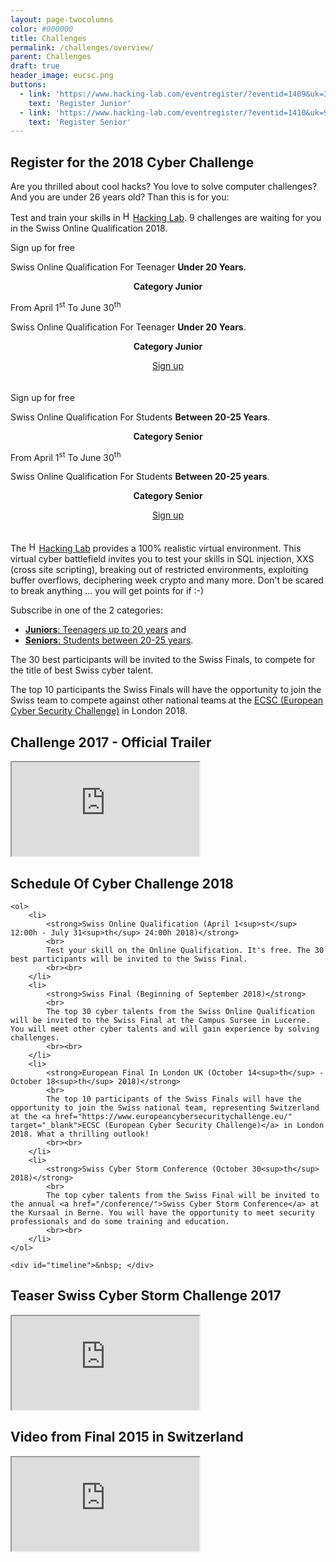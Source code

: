 ```yaml
---
layout: page-twocolumns
color: #000000
title: Challenges
permalink: /challenges/overview/
parent: Challenges
draft: true
header_image: eucsc.png
buttons:
  - link: 'https://www.hacking-lab.com/eventregister/?eventid=1409&uk=35t6C8MhogWtdq8SuVQUDfFw282ALRGh'
    text: 'Register Junior'
  - link: 'https://www.hacking-lab.com/eventregister/?eventid=1410&uk=9Fda78AP3wJsrQzJAPUdAkDSNRuxBUuJ'
    text: 'Register Senior'
---
```




<article class="content-wrapper text-left">
<h2>Register for the 2018 Cyber Challenge</h2>

<p>Are you thrilled about cool hacks?  You love to solve computer challenges? And you are under 26 years old? Than this is for you:</p>

<p>
Test and train your skills in <a href="https://www.hacking-lab.com" target="_blank" ><img src="/img/hlLogo.png" width="16px" alt="Hacking Lab">Hacking Lab</a>. 9 challenges are waiting for you in the Swiss Online Qualification 2018.
</p>

<div class="row">
	<div class="col-lg-6 col-md-6 col-sm-6 col-xs-12 appear-animation visible"
			style="padding-bottom: 20px">
		<div class="flip" ontouchstart="this.classList.toggle('hover');">
			<div class="flipper">
				<div class="front" style="background: url(/img/challenges/scs_qualifying_2018_junior_2.png)">
					<div class="inner">
						<p class="title">Sign up for free</p>
						<p class="date">Swiss Online Qualification For Teenager <b>Under 20 Years</b>.</p>
						<center><b><p class="title">Category Junior</p></b></center>
						<p class="desciption">From April 1<sup>st</sup> To June 30<sup>th</sup></p>  
						<!--<button type="button" class="btn btn-default">Sign up for free</button>-->
					</div>
				</div>
				<div class="back" style="background: url(/img/challenges/scs_qualifying_2018_junior_1.png)">
					<div class="inner">
						<p class="date">Swiss Online Qualification For Teenager <b>Under 20 Years</b>.</p>
						<center><b><p class="title">Category Junior</p></b></center>
						<center><a class="btn btn-lg btn-default" href="https://www.hacking-lab.com/eventregister/?eventid=1409&uk=35t6C8MhogWtdq8SuVQUDfFw282ALRGh" target="_blank">Sign up </a></center>
					</div>
				</div>
			</div>
		</div>
	</div>
	<div class="col-lg-6 col-md-6 col-sm-6 col-xs-12 appear-animation visible"
			style="padding-bottom: 20px">
		<div class="flip" ontouchstart="this.classList.toggle('hover');">
			<div class="flipper">
				<div class="front" style="background: url(/img/challenges/scs_qualifying_2018_senior_2.png)">
					<div class="inner">
						<p class="title">Sign up for free</p>
						<p class="date">Swiss Online Qualification For Students <b>Between 20-25 Years</b>.</p>
						<center><b><p class="title">Category Senior</p></b></center>
						<p class="desciption">From April 1<sup>st</sup> To June 30<sup>th</sup></p> 
						<!--<button type="button" class="btn btn-default">Sign up for free</button>-->
					</div>
				</div>
				<div class="back" style="background: url(/img/challenges/scs_qualifying_2018_senior_1.png)">
					<div class="inner">
						<p class="date">Swiss Online Qualification For Students <b>Between 20-25 years</b>.</p>
						<center><b><p class="title">Category Senior</p></b></center>
						<center><a class="btn btn-lg btn-default" href="https://www.hacking-lab.com/eventregister/?eventid=1410&uk=9Fda78AP3wJsrQzJAPUdAkDSNRuxBUuJ" target="_blank">Sign up</a></center>
						<!-- <a class="btn btn-lg btn-primary" href="{{ item.href }}" target="_blank">Artikel lesen</a>  -->
					</div>
				</div>
			</div>
		</div>
	</div>
</div>

<p>
The <a href="https://www.hacking-lab.com" target="_blank" ><img src="/img/hlLogo.png" width="16px" alt="Hacking Lab">Hacking Lab</a> provides a 100% realistic virtual environment. This virtual cyber battlefield invites you to test your skills in SQL injection, XXS (cross site scripting), breaking out of restricted environments, exploiting buffer overflows, deciphering week crypto and many more. Don't be scared to break anything ... you will get points for if :-)
</p>

Subscribe in one of the 2 categories:
<ul>
<li><a href="https://www.hacking-lab.com/eventregister/?eventid=1409&uk=35t6C8MhogWtdq8SuVQUDfFw282ALRGh" alt="Sign up"><b>Juniors</b>: Teenagers up to 20 years</a> and</li>
<li><a href="https://www.hacking-lab.com/eventregister/?eventid=1410&uk=9Fda78AP3wJsrQzJAPUdAkDSNRuxBUuJ" alt="Sign up"><b>Seniors</b>: Students between 20-25 years</a>.</li>
</ul>

<p>
The 30 best participants will be invited to the Swiss Finals, to compete for the title of best Swiss cyber talent. 
</p>

<p>
The top 10 participants the Swiss Finals will have the opportunity to join the Swiss team to compete against other national teams at the <a href="https://www.europeancybersecuritychallenge.eu/" target="_blank">ECSC (European Cyber Security Challenge)</a> in London 2018.
</p>

 
</article>

<article>
	<h2>Challenge 2017 - Official Trailer </h2>
    <div class="theme-video embed-responsive embed-responsive-16by9">
    <iframe class="embed-responsive-item" src="https://www.youtube.com/embed/45APBIEZ4b4"></iframe>
    </div>
</article>

<article class="content-wrapper text-left">
<h2>Schedule Of Cyber Challenge 2018</h2>

	<ol>
		<li>
			<strong>Swiss Online Qualification (April 1<sup>st</sup> 12:00h - July 31<sup>th</sup> 24:00h 2018)</strong>
			<br>
			Test your skill on the Online Qualification. It's free. The 30 best participants will be invited to the Swiss Final. 
			<br><br>
		</li>
		<li>
			<strong>Swiss Final (Beginning of September 2018)</strong>
			<br>
			The top 30 cyber talents from the Swiss Online Qualification will be invited to the Swiss Final at the Campus Sursee in Lucerne. You will meet other cyber talents and will gain experience by solving challenges.  
			<br><br>
		</li>
		<li>
			<strong>European Final In London UK (October 14<sup>th</sup> - October 18<sup>th</sup> 2018)</strong>
			<br>
			The top 10 participants of the Swiss Finals will have the opportunity to join the Swiss national team, representing Switzerland at the <a href="https://www.europeancybersecuritychallenge.eu/" target="_blank">ECSC (European Cyber Security Challenge)</a> in London 2018. What a thrilling outlook!
			<br><br>
		</li>
		<li>
			<strong>Swiss Cyber Storm Conference (October 30<sup>th</sup> 2018)</strong>
			<br>
			The top cyber talents from the Swiss Final will be invited to the annual <a href="/conference/">Swiss Cyber Storm Conference</a> at the Kursaal in Berne. You will have the opportunity to meet security professionals and do some training and education.
			<br><br>
		</li>
	</ol>

	<div id="timeline">&nbsp; </div>

</article>


<!---
<article>
	<h2>Bob wants to become a hacker</h2>
    <div class="theme-video embed-responsive embed-responsive-16by9">
    <iframe class="embed-responsive-item" src="https://www.youtube.com/embed/XIckkbVaxbQ"></iframe>
    </div>
</article>
-->

<article>
	<h2>Teaser Swiss Cyber Storm Challenge 2017</h2>
    <div class="theme-video embed-responsive embed-responsive-16by9">
    <iframe class="embed-responsive-item" src="https://www.youtube.com/embed/NvtNxwfr83g"></iframe>
    </div>
</article>

<!--
<article>
	<h2>Video  European Cyber Security Challenge 2016 CTF Infrastructure</h2>
    <div class="theme-video embed-responsive embed-responsive-16by9">
    <iframe class="embed-responsive-item" src="https://www.youtube.com/embed/8M22pzybVbo"></iframe>
    </div>
</article>
-->

<article>
	<h2>Video from Final 2015 in Switzerland</h2>
    <div class="theme-video embed-responsive embed-responsive-16by9">
    <iframe class="embed-responsive-item" src="https://www.youtube.com/embed/y_DZHr8pKUI"></iframe>
    </div>
</article>

<!--
<article>
	<h2>How to qualify for the Swiss national team?</h2>
	<p>
	First, you have to pass the SWISS ONLINE Qualification for being invited at the SWISS FINAL in Sursee, Lucerne. You will be tested at the SWISS FINAL in Sursee and we will form the SWISS NATIONAL TEAM. If you qualify again, you become a member of the SWISS NATIONAL TEAM and as such, you are visiting the Swiss Cyber Storm Conference and the European Cyber Security Challenge Final in Germany. 
	<br>
	</p>
	<ol>
		<li>
			<strong>SWISS ONLINE Qualification (2. May-15. August 2016)</strong>
			<br>
			You have to solve challenges in Hacking-Lab. The more challenges you solve and the more points you get, the better are your chances for being invited at the SWISS FINAL. 
			<br><br>
		</li>
		<li>
			<strong>SWISS FINAL (16.-18. September 2016)</strong>
			<br>
			The top 20 cyber talents from the SWISS ONLINE Qualification are being invited to the Swiss final at the Campus Sursee in Lucerne. You will meet other cyber talents and do some more challenges.  
			<br><br>
		</li>
		<li>
			<strong>SWISS CYBER STORM CONFERENCE (18.-19. October 2016)</strong>
			<br>
			The top cyber talents after the SWISS FINAL will be invited to the annual <a href="/conference/">security conference</a> of Swiss Cyber Storm to the KKL in Lucerne. You have the opportunity to meet security professionals and do some training and education.
			<br><br>
		</li>
		<li>
			<strong>EUROPE FINAL (7.-11. November 2016)</strong>
			<br>
			As a Swiss national team, we are travelling to Germany and compete against other teams in Europe. This is a unique opportunity!! A great experience!!
			<br><br>
		</li>
	</ol>scs-tooltip
</article>
-->





<script type="text/javascript">
window.onload = function() {
    function toggleDisplay(d,i,datum){
    	 if ($("#scs-tooltip").css("display")=="none"){
    	 	printData(d,i,datum);
    	 }else{
    	 	d3.select("#scs-tooltip").style('display','none');
    	 }
    }
	
	function printData(d,i,datum){

          var el = d3.select("#"+d.id);
          var x = Number(el.attr('cx'));
          var y = Number(el.attr('cy'));
          
          var offset = $("svg").offset();
          var height = $("svg").height();
	  	  var matrix = el[0][0].getScreenCTM();
	  	 
		  
		  xpos=offset.left + x;
		  ypos=offset.top + y -15;
		  
	      //xpos= (matrix.a * x) + (matrix.c * y) + matrix.e - offset.left,
	      //ypos= (matrix.b * x) + (matrix.d * y) + matrix.f - offset.top

          if (el.attr('width')>=0){
                xpos+=Number(el.attr('width'))/2;
          }else{
          		xpos+3;
          }
          el.style("stroke","#000").style("stroke-width",3);
          d3.select("#scs-tooltip").style('display','block'); //must be visible before placing!!
     
          d3.select("#scs-tooltip").style('top',ypos+"px").style('left',xpos+"px");

          d3.select("#scs-tooltip .scs-category").html(datum.class_long)
          d3.select("#scs-tooltip .scs-name").html(d.label_title)
          d3.select("#scs-tooltip .scs-description").html(d.label_timerange)
          
    }
    var timelineData = [
        {class:"SCS", icon: "/img/SCS_Logo_60.png", "class_long": "Swiss Cyber Storm", times: [
          {"id": "SCS_1","starting_time": 1522533600000, "ending_time": 1533074399000, "color":"#337ab7",
                "label_title":"Swiss Online Qualification","label_timerange":"April 1<sup>st</sup> 12:00h - July 31<sup>th</sup> 24:00h"},
          {"id": "SCS_2","starting_time": 1536314400000, "ending_time": 1536526800000, "color":"#337ab7", "label_title":"Swiss Final / ECSC Qualification",
          		"label_timerange":"Sursee, September 2018"	},
          {"id": "SCS_3","starting_time": 1540882800000, "ending_time": 1540936800000, "color":"#337ab7", "label_title":"SCS Conference", 
              "label_timerange":"Kursaal Berne, October 30<sup>th</sup> 2018", "display":"circle"},
          ]},
        {class:"ECSC", icon: "/img/eucsc.png", "class_long": "European Cyber Security Challenges", times: [
          {"id": "ECSC_0","starting_time": 1539511200000, "ending_time": 1539856800000, "color":"#001550", "label_title":"ECSC Final",
          	"label_timerange":"London, UK, October 14<sup>th</sup> - October 18<sup>th</sup> 2018" },
        ]}
      ];
      
      function showTimeline() {
        var chart = d3.timeline()
          .beginning(1522360800000) // we can optionally add beginning and ending times to speed up rendering a little
          .ending(1543532400000)
          .showTimeAxisTick() // toggles tick marks
          .mouseover(printData)
          .click(toggleDisplay)
          //.hover(printData)
          .stack() // toggles graph stacking
          .margin({left:70, right:30, top:0, bottom:0})
          .tickFormat(
            {
	          	format: d3.time.format("2018-%m"),
	          	tickTime: d3.time.month,
	          	tickInterval: 1,
	          	tickSize: 6
        	});
      var acw =$("article").width();
      var svg = d3.select("#timeline").append("svg").attr("width", acw)
          .datum(timelineData).call(chart);
      }
	  
      showTimeline();
      
}
</script>

